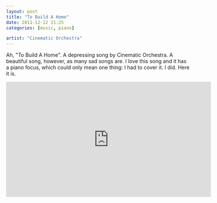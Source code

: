 ```yaml
---
layout: post
title: "To Build A Home"
date: 2011-12-12 21:25
categories: [music, piano]

artist: "Cinematic Orchestra"
---
```


Ah, "To Build A Home". A depressing song by Cinematic Orchestra. A beautiful song, however, as many sad songs are. I love this song and it has a piano focus, which could only mean one thing: I had to cover it. I did. Here it is.

<div class="video-container center">
  <iframe width="560" height="315" src="http://www.youtube.com/embed/a57EQ1jQkDY?rel=0" frameborder="0" allowfullscreen="true"></iframe>
</div>
